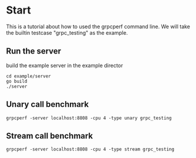 # Start
This is a tutorial about how to used the grpcperf command line. We will take the builtin testcase "grpc_testing" as the example.

## Run the server
build the example server in the example director
```
cd example/server
go build
./server
```

## Unary call benchmark 
```
grpcperf -server localhost:8808 -cpu 4 -type unary grpc_testing
```
## Stream call benchmark 
```
grpcperf -server localhost:8808 -cpu 4 -type stream grpc_testing
```
